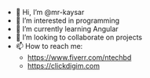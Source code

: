 - 👋 Hi, I’m @mr-kaysar
- 👀 I’m interested in programming
- 🌱 I’m currently learning Angular
- 💞️ I’m looking to collaborate on projects
- 📫 How to reach me:
    - https://www.fiverr.com/ntechbd
    - https://clickdigim.com

<!---
mr-kaysar/mr-kaysar is a ✨ special ✨ repository because its `README.md` (this file) appears on your GitHub profile.
You can click the Preview link to take a look at your changes.
--->
